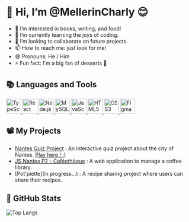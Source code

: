 # 👋 Hi, I’m @MellerinCharly 😊

- 👀 I’m interested in books, writing, and food!
- 🌱 I’m currently learning the joys of coding.
- 💞️ I’m looking to collaborate on future projects.
- 📫 How to reach me: just look for me!
- 😄 Pronouns: He / Him
- ⚡ Fun fact: I'm a big fan of desserts 🍰  

## 📚 Languages and Tools 

<p>
  <a href="https://www.typescriptlang.org/">
    <img src="https://i.ibb.co/j3drXZQ/typescript.png" width="40" height="40" alt="TypeScript">
  </a>
  <a href="https://reactjs.org/">
    <img src="https://i.ibb.co/Nmb8Scp/react.png" width="40" height="40" alt="React">
  </a>
  <a href="https://nodejs.org/">
    <img src="https://i.ibb.co/bXmkJK7/nodejs.png" width="40" height="40" alt="Node.js">
  </a>
  <a href="https://www.mysql.com/">
    <img src="https://i.ibb.co/jGSSTNt/mysql.png" width="40" height="40" alt="MySQL">
  </a>
  <a href="https://developer.mozilla.org/en-US/docs/Web/JavaScript">
    <img src="https://i.ibb.co/JkHJvx7/js.png" width="40" height="40" alt="JavaScript">
  </a>
  <a href="https://developer.mozilla.org/en-US/docs/Web/HTML">
    <img src="https://i.ibb.co/ZggtwDv/html-5.png" width="40" height="40" alt="HTML5">
  </a>
  <a href="https://developer.mozilla.org/en-US/docs/Web/CSS">
    <img src="https://i.ibb.co/PGKQyyN/css-3.png" width="40" height="40" alt="CSS3">
  </a>
  <a href="https://www.figma.com/">
    <img src="https://i.ibb.co/kq9WHnN/figma.png" width="40" height="40" alt="Figma">
  </a>
</p>  

## 📽️ My Projects 

- [Nantes Quiz Project](https://github.com/MellerinCharly/projet-quiz-nantes) : An interactive quiz project about the city of Nantes. [Play here ! :)](https://mellerincharly.github.io/projet-quiz-nantes/)
- [JS Nantes P2 - Caféothèque](https://github.com/WildCodeSchool-2024-09/JS-Nantes-P2-Cafeotheque) : A web application to manage a coffee library.
- [Pot'piette](in progress...) : A recipe sharing project where users can share their recipes.  




## 🚀 GitHub Stats 

![Top Langs](https://github-readme-stats.vercel.app/api/top-langs/?username=MellerinCharly&layout=compact&theme=radical)




<!---
MellerinCharly/MellerinCharly is a ✨ special ✨ repository because its `README.md` (this file) appears on your GitHub profile.
You can click the Preview link to take a look at your changes.
--->
